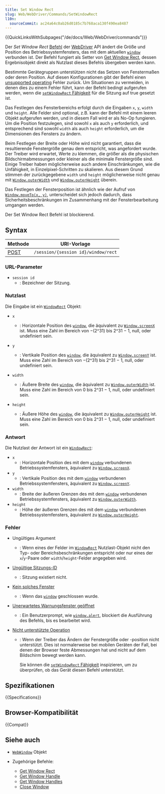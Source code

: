 ```yaml
---
title: Set Window Rect
slug: Web/WebDriver/Commands/SetWindowRect
l10n:
  sourceCommit: ac24a64c0ab26d0185c7b768aca130f490ea8487
---
```


{{QuickLinksWithSubpages("/de/docs/Web/WebDriver/commands")}}

Der _Set Window Rect_ [Befehl](/de/docs/Web/WebDriver/Commands) der [WebDriver](/de/docs/Web/WebDriver) API ändert die Größe und Position des Betriebssystemfensters, das mit dem aktuellen [`window`](/de/docs/Web/API/Window) verbunden ist. Der Befehl fungiert als Setter von [Get Window Rect](/de/docs/Web/WebDriver/Commands/GetWindowRect), dessen Ergebnisobjekt direkt als Nutzlast dieses Befehls übergeben werden kann.

Bestimmte Gerätegruppen unterstützen nicht das Setzen von Fenstermaßen oder deren Position. Auf diesen Konfigurationen gibt der Befehl einen [unsupported operating](/de/docs/Web/WebDriver/Errors/UnsupportedOperation) Fehler zurück. Um Situationen zu vermeiden, in denen dies zu einem Fehler führt, kann der Befehl bedingt aufgerufen werden, wenn die [`setWindowRect` Fähigkeit](/de/docs/Web/WebDriver/Capabilities/setWindowRect) für die Sitzung auf true gesetzt ist.

Das Festlegen des Fensterbereichs erfolgt durch die Eingaben `x`, `y`, `width` und `height`. Alle Felder sind optional, z.B. kann der Befehl mit einem leeren Objekt aufgerufen werden, und in diesem Fall wird er als No-Op fungieren. Um die Position festzulegen, sind sowohl `x` als auch `y` erforderlich, und entsprechend sind sowohl `width` als auch `height` erforderlich, um die Dimensionen des Fensters zu ändern.

Beim Festlegen der Breite oder Höhe wird nicht garantiert, dass die resultierende Fenstergröße genau dem entspricht, was angefordert wurde. Der Treiber wird erwartet, Werte zu klemmen, die größer als die physischen Bildschirmabmessungen oder kleiner als die minimale Fenstergröße sind. Einige Treiber haben möglicherweise auch andere Einschränkungen, wie die Unfähigkeit, in Einzelpixel-Schritten zu skalieren. Aus diesem Grund stimmen der zurückgegebene `width` und `height` möglicherweise nicht genau mit [`Window.outerWidth`](/de/docs/Web/API/Window/outerWidth) und [`Window.outerHeight`](/de/docs/Web/API/Window/outerHeight) überein.

Das Festlegen der Fensterposition ist ähnlich wie der Aufruf von [`Window.moveTo(x, y)`](/de/docs/Web/API/Window/moveTo), unterscheidet sich jedoch dadurch, dass Sicherheitsbeschränkungen im Zusammenhang mit der Fensterbearbeitung umgangen werden.

Der Set Window Rect Befehl ist blockierend.

## Syntax

| Methode                                | URI-Vorlage                         |
| -------------------------------------- | ----------------------------------- |
| [POST](/de/docs/Web/HTTP/Methods/POST) | `/session/{session id}/window/rect` |

### URL-Parameter

- `session id`
  - : Bezeichner der Sitzung.

### Nutzlast

Die Eingabe ist ein [`WindowRect`](/de/docs/Web/WebDriver/WindowRect) Objekt:

- `x`

  - : Horizontale Position des [`window`](/de/docs/Web/API/Window), die äquivalent zu [`Window.screenX`](/de/docs/Web/API/Window/screenX) ist. Muss eine Zahl im Bereich von −(2^31) bis 2^31 − 1, null, oder undefiniert sein.

- `y`
  - : Vertikale Position des [`window`](/de/docs/Web/API/Window), die äquivalent zu [`Window.screenY`](/de/docs/Web/API/Window/screenY) ist. Muss eine Zahl im Bereich von −(2^31) bis 2^31 − 1, null, oder undefiniert sein.
- `width`
  - : Äußere Breite des [`window`](/de/docs/Web/API/Window), die äquivalent zu [`Window.outerWidth`](/de/docs/Web/API/Window/outerWidth) ist. Muss eine Zahl im Bereich von 0 bis 2^31 − 1, null, oder undefiniert sein.
- `height`
  - : Äußere Höhe des [`window`](/de/docs/Web/API/Window), die äquivalent zu [`Window.outerHeight`](/de/docs/Web/API/Window/outerHeight) ist. Muss eine Zahl im Bereich von 0 bis 2^31 − 1, null, oder undefiniert sein.

### Antwort

Die Nutzlast der Antwort ist ein [`WindowRect`](/de/docs/Web/WebDriver/WebWindow):

- `x`
  - : Horizontale Position des mit dem [`window`](/de/docs/Web/API/Window) verbundenen Betriebssystemfensters, äquivalent zu [`Window.screenX`](/de/docs/Web/API/Window/screenX).
- `y`
  - : Vertikale Position des mit dem [`window`](/de/docs/Web/API/Window) verbundenen Betriebssystemfensters, äquivalent zu [`Window.screenY`](/de/docs/Web/API/Window/screenY).
- `width`
  - : Breite der äußeren Grenzen des mit dem [`window`](/de/docs/Web/API/Window) verbundenen Betriebssystemfensters, äquivalent zu [`Window.outerWidth`](/de/docs/Web/API/Window/outerWidth).
- `height`
  - : Höhe der äußeren Grenzen des mit dem [`window`](/de/docs/Web/API/Window) verbundenen Betriebssystemfensters, äquivalent zu [`Window.outerHeight`](/de/docs/Web/API/Window/outerHeight).

### Fehler

- Ungültiges Argument
  - : Wenn eines der Felder im [`WindowRect`](/de/docs/Web/WebDriver/WindowRect) Nutzlast-Objekt nicht den Typ- oder Bereichsbeschränkungen entspricht oder nur eines der `x`/`y`-Paare oder `width`/`height`-Felder angegeben wird.
- [Ungültige Sitzungs-ID](/de/docs/Web/WebDriver/Errors/InvalidSessionID)
  - : Sitzung existiert nicht.
- [Kein solches Fenster](/de/docs/Web/WebDriver/Errors/NoSuchWindow)
  - : Wenn das [`window`](/de/docs/Web/API/Window) geschlossen wurde.
- [Unerwartetes Warnungsfenster geöffnet](/de/docs/Web/WebDriver/Errors/UnexpectedAlertOpen)
  - : Ein Benutzerprompt, wie [`window.alert`](/de/docs/Web/API/Window/alert), blockiert die Ausführung des Befehls, bis es bearbeitet wird.
- [Nicht unterstützte Operation](/de/docs/Web/WebDriver/Errors/UnsupportedOperation)

  - : Wenn der Treiber das Ändern der Fenstergröße oder -position nicht unterstützt. Dies ist normalerweise bei mobilen Geräten der Fall, bei denen der Browser feste Abmessungen hat und nicht auf dem Bildschirm bewegt werden kann.

    Sie können die [`setWindowRect` Fähigkeit](/de/docs/Web/WebDriver/Capabilities/setWindowRect) inspizieren, um zu überprüfen, ob das Gerät diesen Befehl unterstützt.

## Spezifikationen

{{Specifications}}

## Browser-Kompatibilität

{{Compat}}

## Siehe auch

- [`WebWindow`](/de/docs/Web/WebDriver/WebWindow) Objekt
- Zugehörige Befehle:

  - [Get Window Rect](/de/docs/Web/WebDriver/Commands/GetWindowRect)
  - [Get Window Handle](/de/docs/Web/WebDriver/Commands/GetWindowHandle)
  - [Get Window Handles](/de/docs/Web/WebDriver/Commands/GetWindowHandles)
  - [Close Window](/de/docs/Web/WebDriver/Commands/CloseWindow)
